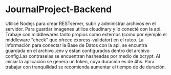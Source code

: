 # JournalProject-Backend

Utilicé Nodejs para crear RESTserver, subir y administrar archivos en el servidor. Para guardar imagenes utilice cloudinary y lo conecté con la api. Trabaje con middlewares tanto propios como externos (como por ejemplo el middleware "check" que ofrece express-validator) en el ruteo.
La información para conectar la Base de Datos con la api, se encuntra guardada en el archivo .env y estan configurados dentro del archivo config.Las contraselas se encuentran hasheadas por medio de bcrypt.
Al iniciar la aplicación se genera un token, cuya duración es de 4hs. Para trabajar con tranquilidad se recomienda aumentar el tiempo de de duración.
